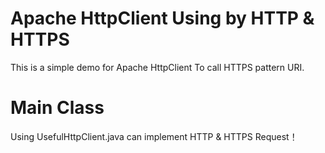 # Apache HttpClient Using by HTTP & HTTPS

This is a simple demo for Apache HttpClient To call HTTPS pattern URI.

# Main Class

Using UsefulHttpClient.java can implement HTTP & HTTPS Request！
